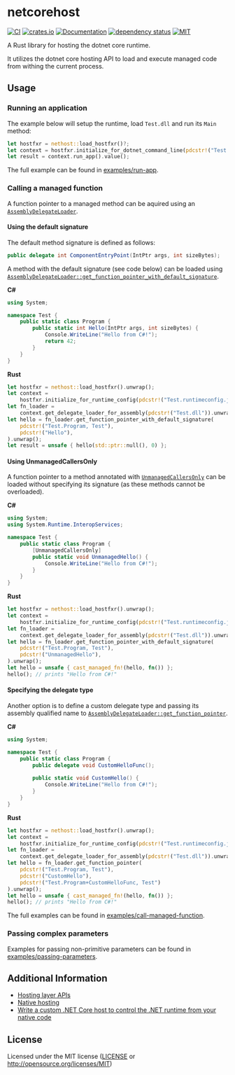 # netcorehost

[![CI](https://github.com/OpenByteDev/netcorehost/actions/workflows/ci.yml/badge.svg)](https://github.com/OpenByteDev/netcorehost/actions/workflows/ci.yml)
[![crates.io](https://img.shields.io/crates/v/netcorehost.svg)](https://crates.io/crates/netcorehost)
[![Documentation](https://docs.rs/netcorehost/badge.svg)](https://docs.rs/netcorehost)
[![dependency status](https://deps.rs/repo/github/openbytedev/netcorehost/status.svg)](https://deps.rs/repo/github/openbytedev/netcorehost)
[![MIT](https://img.shields.io/crates/l/netcorehost.svg)](https://github.com/OpenByteDev/netcorehost/blob/master/LICENSE)

<!-- cargo-sync-readme start -->

A Rust library for hosting the dotnet core runtime.

It utilizes the dotnet core hosting API to load and execute managed code from withing the current process. 

## Usage
### Running an application
The example below will setup the runtime, load `Test.dll` and run its `Main` method:
```rust
let hostfxr = nethost::load_hostfxr()?;
let context = hostfxr.initialize_for_dotnet_command_line(pdcstr!("Test.dll")).unwrap();
let result = context.run_app().value();
```
The full example can be found in [examples/run-app](https://github.com/OpenByteDev/netcorehost/tree/master/examples/run-app).

### Calling a managed function
A function pointer to a managed method can be aquired using an [`AssemblyDelegateLoader`](https://docs.rs/netcorehost/*/netcorehost/hostfxr/struct.AssemblyDelegateLoader.html).

#### Using the default signature
The default method signature is defined as follows:
```csharp
public delegate int ComponentEntryPoint(IntPtr args, int sizeBytes);
```

A method with the default signature (see code below) can be loaded using [`AssemblyDelegateLoader::get_function_pointer_with_default_signature`](https://docs.rs/netcorehost/*/netcorehost/hostfxr/struct.AssemblyDelegateLoader.html#method.get_function_pointer_with_default_signature).

**C#**
```cs
using System;

namespace Test {
    public static class Program {
        public static int Hello(IntPtr args, int sizeBytes) {
            Console.WriteLine("Hello from C#!");
            return 42;
        }
    }
}
```

**Rust**
```rust
let hostfxr = nethost::load_hostfxr().unwrap();
let context =
    hostfxr.initialize_for_runtime_config(pdcstr!("Test.runtimeconfig.json")).unwrap();
let fn_loader =
    context.get_delegate_loader_for_assembly(pdcstr!("Test.dll")).unwrap();
let hello = fn_loader.get_function_pointer_with_default_signature(
    pdcstr!("Test.Program, Test"),
    pdcstr!("Hello"),
).unwrap();
let result = unsafe { hello(std::ptr::null(), 0) };
```

#### Using UnmanagedCallersOnly
A function pointer to a method annotated with [`UnmanagedCallersOnly`](https://docs.microsoft.com/en-us/dotnet/api/system.runtime.interopservices.unmanagedcallersonlyattribute) can be loaded without specifying its signature (as these methods cannot be overloaded).

**C#**
```cs
using System;
using System.Runtime.InteropServices;

namespace Test {
    public static class Program {
        [UnmanagedCallersOnly]
        public static void UnmanagedHello() {
            Console.WriteLine("Hello from C#!");
        }
    }
}
```

**Rust**
```rust
let hostfxr = nethost::load_hostfxr().unwrap();
let context =
    hostfxr.initialize_for_runtime_config(pdcstr!("Test.runtimeconfig.json")).unwrap();
let fn_loader =
    context.get_delegate_loader_for_assembly(pdcstr!("Test.dll")).unwrap();
let hello = fn_loader.get_function_pointer_with_default_signature(
    pdcstr!("Test.Program, Test"),
    pdcstr!("UnmanagedHello"),
).unwrap();
let hello = unsafe { cast_managed_fn!(hello, fn()) };
hello(); // prints "Hello from C#!"
```


#### Specifying the delegate type
Another option is to define a custom delegate type and passing its assembly qualified name to [`AssemblyDelegateLoader::get_function_pointer`](https://docs.rs/netcorehost/*/netcorehost/hostfxr/struct.AssemblyDelegateLoader.html#method.get_function_pointer).

**C#**
```cs
using System;

namespace Test {
    public static class Program {
        public delegate void CustomHelloFunc();
    
        public static void CustomHello() {
            Console.WriteLine("Hello from C#!");
        }
    }
}
```

**Rust**
```rust
let hostfxr = nethost::load_hostfxr().unwrap();
let context =
    hostfxr.initialize_for_runtime_config(pdcstr!("Test.runtimeconfig.json")).unwrap();
let fn_loader =
    context.get_delegate_loader_for_assembly(pdcstr!("Test.dll")).unwrap();
let hello = fn_loader.get_function_pointer(
    pdcstr!("Test.Program, Test"),
    pdcstr!("CustomHello"),
    pdcstr!("Test.Program+CustomHelloFunc, Test")
).unwrap();
let hello = unsafe { cast_managed_fn!(hello, fn()) };
hello(); // prints "Hello from C#!"
```

The full examples can be found in [examples/call-managed-function](https://github.com/OpenByteDev/netcorehost/tree/master/examples/call-managed-function).

### Passing complex parameters
Examples for passing non-primitive parameters can be found in [examples/passing-parameters](https://github.com/OpenByteDev/netcorehost/tree/master/examples/passing-parameters).

<!-- cargo-sync-readme end -->

## Additional Information
- [Hosting layer APIs](https://github.com/dotnet/core-setup/blob/master/Documentation/design-docs/hosting-layer-apis.md)
- [Native hosting](https://github.com/dotnet/core-setup/blob/master/Documentation/design-docs/native-hosting.md#runtime-properties)
- [Write a custom .NET Core host to control the .NET runtime from your native code](https://docs.microsoft.com/en-us/dotnet/core/tutorials/netcore-hosting)

## License
Licensed under the MIT license ([LICENSE](https://github.com/OpenByteDev/netcorehost/blob/master/LICENSE) or http://opensource.org/licenses/MIT)
